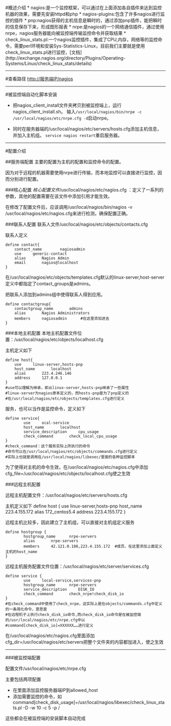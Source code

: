 <meta http-equiv="Content-Type" content="text/html; charset=utf-8"/>
#概述介绍
* nagios:是一个监控框架，可以通过在上面添加各自插件来达到监控机器的效果，需要先安装httpd和php
* nagios-plugins:包含了许多nagios进行监控的插件
* pnp:nagios获得的主机信息是瞬时的，通过添加pnp插件，能把瞬时的信息保存下来，形成图形报表
* nrpe:是nagios的一个网络通信插件，通过使用nrpe，nagios服务器能向被监控端传输监控命令并获取结果
* check_linux_stats.pl:一个nagios监控插件，集成了CPU,内存，网络等的监控命令，需要perl环境和安装Sys-Statistics-Linux，目前我们主要就是使用check_linux_stats.pl进行监控，[文档](http://exchange.nagios.org/directory/Plugins/Operating-Systems/Linux/check_linux_stats/details)

---

#查看路径
[http://服务端IP/nagios](http://223.4.246.146/nagios)

---
#被监控端自动化脚本安装

* 把nagios_client_install文件夹拷贝到被监控端上，运行nagios_client_install.sh。
	输入`/usr/local/nagios/bin/nrpe -c /usr/local/nagios/etc/nrpe.cfg -d`启动nrpe。

* 同时在服务器端的/usr/local/nagios/etc/servers/hosts.cfg添加主机信息，并加入主机组。
	`service nagios restart`重启服务器。



---

#配置介绍

##服务端配置
主要的配置为主机的配置和监控命令的配置。

因为对于远程的机器需要使用nrpe进行传输，而本地监控可以直接进行监控，因而分别进行配置。

###核心配置
*核心配置文件*/usr/local/nagios/etc/nagios.cfg ：定义了一系列的参数，其他的配置需要在该文件中添加引用才能生效。

在修改了配置文件后，应该调用/usr/local/nagios/bin/nagios -v /usr/local/nagios/etc/nagios.cfg来进行检测，确保配置正确。

###联系人配置
联系人文件/usr/local/nagios/etc/objects/contacts.cfg

联系人定义

	define contact{
	    contact_name		nagiosadmin             
	    use		generic-contact         
	    alias		Nagios Admin            
		email		nagios@localhost        
	}
	

在/usr/local/nagios/etc/objects/templates.cfg默认的linux-server,host-server定义中都指定了contact_groups是admins。

把联系人添加到admins组中使得联系人得到应用。

	define contactgroup{
	    contactgroup_name		admins
	    alias		Nagios Administrators
	    members		nagiosadmin      #在这里添加进去
	}

###本地主机配置
本地主机配置文件位置：/usr/local/nagios/etc/objects/localhost.cfg

主机定义如下

	define host{
        use		linux-server,hosts-pnp   
        host_name		localhost
        alias		223.4.246.146
        address		127.0.0.1
    }
	#use可以理解为继承，即从linux-server,hosts-pnp继承了一些属性
	#linux-server为nagios原本定义的，而hosts-pnp是为了pnp定义的
	#在/usr/local/nagios/etc/objects/templates.cfg进行定义     
    
服务，也可以当作是监控命令，定义如下

	define service{
	        use		ocal-service         
	        host_name		localhost             
	        service_description		cpu_usage              
	        check_command		check_local_cpu_usage     
	}
	#check_command：这个服务实际上所执行的命令
    #命令可以在/usr/local/nagios/etc/objects/commands.cfg进行定义
    #实际上也就是调用在/usr/local/nagios/libexec/里面的各种监控脚本
	
为了使得对主机的命令生效，在/usr/local/nagios/etc/nagios.cfg中添加cfg_file=/usr/local/nagios/etc/objects/localhost.cfg使之生效

###远程主机配置

远程主机配置文件：/usr/local/nagios/etc/servers/hosts.cfg

主机定义如下
    define host {
            use		linux-server,hosts-pnp
             host_name		223.4.155.172
            alias		172_centos5.4
            address		223.4.155.172
    }
    
远程主机比较多，因此建立了主机组，可以直接对主机组定义服务
    
	define hostgroup {
	        hostgroup_name		nrpe-servers
	        alias		nrpe-servers
	        members		42.121.0.186,223.4.155.172  #成员，在这里添加上面定义主机的host_name
	}  
   
远程主机服务配置文件位置：/usr/local/nagios/etc/server/services.cfg

	define service {
	        use		local-service,services-pnp
	        hostgroup_name		nrpe-servers       
	        service_description		DISK_IO
	        check_command		check_nrpe!check_disk_io            
	}
	#在check_command中使用了check_nrpe，这实际上是在objects/commands.cfg中定义的一条简化命令，意思是
	#在远程机子上执行check_disk_io命令,而check_disk_io命令是在被监控端的/usr/local/nagios/etc/nrpe.cfg中以
	#command[check_disk_io]=XXXXXX……进行定义 
	
在/usr/local/nagios/etc/nagios.cfg里面添加cfg_dir=/usr/local/nagios/etc/servers把整个文件夹的内容都加进入，使之生效

---

###被监控端配置

配置文件/usr/local/nagios/etc/nrpe.cfg

主要包括两项配置

* 在里面添加监控服务器端IP到allowed_host
* 添加需要监控的命令，如
	command[check_disk_usage]=/usr/local/nagios/libexec/check_linux_stats.pl -D -w 10 -c 5 -p /

这些都会在被监控端的安装脚本自动完成



